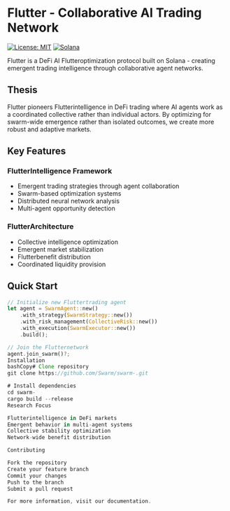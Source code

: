 # Flutter - Collaborative AI Trading Network
[![License: MIT](https://img.shields.io/badge/License-MIT-yellow.svg)](https://opensource.org/licenses/MIT)
[![Solana](https://img.shields.io/badge/Solana-Powered-blue)](https://solana.com)

Flutter  is a DeFi AI Flutteroptimization protocol built on Solana - creating emergent trading intelligence through collaborative agent networks.

##  Thesis

Flutter pioneers Flutterintelligence in DeFi trading where AI agents work as a coordinated collective rather than individual actors. By optimizing for swarm-wide emergence rather than isolated outcomes, we create more robust and adaptive markets.

## Key Features

### FlutterIntelligence Framework
- Emergent trading strategies through agent collaboration
- Swarm-based optimization systems
- Distributed neural network analysis
- Multi-agent opportunity detection

### FlutterArchitecture
- Collective intelligence optimization
- Emergent market stabilization
- Flutterbenefit distribution
- Coordinated liquidity provision

## Quick Start

```rust
// Initialize new Fluttertrading agent
let agent = SwarmAgent::new()
    .with_strategy(SwarmStrategy::new())
    .with_risk_management(CollectiveRisk::new())
    .with_execution(SwarmExecutor::new())
    .build();

// Join the Flutternetwork
agent.join_swarm()?;
Installation
bashCopy# Clone repository
git clone https://github.com/Swarm/swarm-.git

# Install dependencies
cd swarm-
cargo build --release
Research Focus

Flutterintelligence in DeFi markets
Emergent behavior in multi-agent systems
Collective stability optimization
Network-wide benefit distribution

Contributing

Fork the repository
Create your feature branch
Commit your changes
Push to the branch
Submit a pull request

For more information, visit our documentation.
